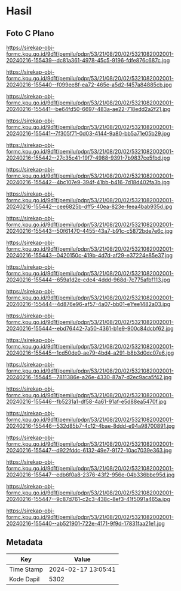 # Hasil

## Foto C Plano

https://sirekap-obj-formc.kpu.go.id/9d1f/pemilu/pdpr/53/21/08/20/02/5321082002001-20240216-155439--dc81a361-4978-45c5-9196-fdfe876c687c.jpg

https://sirekap-obj-formc.kpu.go.id/9d1f/pemilu/pdpr/53/21/08/20/02/5321082002001-20240216-155440--f099ee8f-ea72-465e-a5d2-f457a84885cb.jpg

https://sirekap-obj-formc.kpu.go.id/9d1f/pemilu/pdpr/53/21/08/20/02/5321082002001-20240216-155441--be64fd50-6697-483a-ae22-718edd2a2f21.jpg

https://sirekap-obj-formc.kpu.go.id/9d1f/pemilu/pdpr/53/21/08/20/02/5321082002001-20240216-155441--7f305f71-0d03-4144-9a80-bb5a71e05b29.jpg

https://sirekap-obj-formc.kpu.go.id/9d1f/pemilu/pdpr/53/21/08/20/02/5321082002001-20240216-155442--27c35c41-19f7-4988-9391-7b9837ce5fbd.jpg

https://sirekap-obj-formc.kpu.go.id/9d1f/pemilu/pdpr/53/21/08/20/02/5321082002001-20240216-155442--4bc107e9-394f-41bb-b416-7d18d402fa3b.jpg

https://sirekap-obj-formc.kpu.go.id/9d1f/pemilu/pdpr/53/21/08/20/02/5321082002001-20240216-155442--cee6825b-dff5-40ea-823e-feea4bab935d.jpg

https://sirekap-obj-formc.kpu.go.id/9d1f/pemilu/pdpr/53/21/08/20/02/5321082002001-20240216-155443--50f61470-4455-43a7-b91c-c5872bde7e6c.jpg

https://sirekap-obj-formc.kpu.go.id/9d1f/pemilu/pdpr/53/21/08/20/02/5321082002001-20240216-155443--0420150c-419b-4d7d-af29-e37224e85e37.jpg

https://sirekap-obj-formc.kpu.go.id/9d1f/pemilu/pdpr/53/21/08/20/02/5321082002001-20240216-155444--659a1d2e-cde4-4ddd-968d-7c775afbf113.jpg

https://sirekap-obj-formc.kpu.go.id/9d1f/pemilu/pdpr/53/21/08/20/02/5321082002001-20240216-155444--4d876e96-af57-4a07-bb01-e1fee1482a03.jpg

https://sirekap-obj-formc.kpu.go.id/9d1f/pemilu/pdpr/53/21/08/20/02/5321082002001-20240216-155444--ebd76442-7a50-4361-b1e9-900c84dcbf62.jpg

https://sirekap-obj-formc.kpu.go.id/9d1f/pemilu/pdpr/53/21/08/20/02/5321082002001-20240216-155445--1cd50de0-ae79-4bd4-a291-b8b3d0dc07e6.jpg

https://sirekap-obj-formc.kpu.go.id/9d1f/pemilu/pdpr/53/21/08/20/02/5321082002001-20240216-155445--7811386e-a26e-4330-87a7-d2ec9aca5f42.jpg

https://sirekap-obj-formc.kpu.go.id/9d1f/pemilu/pdpr/53/21/08/20/02/5321082002001-20240216-155446--fb5231a1-df58-4a61-91af-e5d88ea5470f.jpg

https://sirekap-obj-formc.kpu.go.id/9d1f/pemilu/pdpr/53/21/08/20/02/5321082002001-20240216-155446--532d85b7-4c12-4bae-8ddd-e94a98700891.jpg

https://sirekap-obj-formc.kpu.go.id/9d1f/pemilu/pdpr/53/21/08/20/02/5321082002001-20240216-155447--d922fddc-6132-49e7-9172-10ac7039e363.jpg

https://sirekap-obj-formc.kpu.go.id/9d1f/pemilu/pdpr/53/21/08/20/02/5321082002001-20240216-155447--edb6f0a8-2376-43f2-956e-04b336bbe95d.jpg

https://sirekap-obj-formc.kpu.go.id/9d1f/pemilu/pdpr/53/21/08/20/02/5321082002001-20240216-155447--9c87d761-c2c3-438c-8ef3-41f5091a465a.jpg

https://sirekap-obj-formc.kpu.go.id/9d1f/pemilu/pdpr/53/21/08/20/02/5321082002001-20240216-155440--ab521901-722e-4171-9f9d-17831faa21e1.jpg


## Metadata

| Key        | Value               |
| ---------- | ------------------- |
| Time Stamp | 2024-02-17 13:05:41 |
| Kode Dapil | 5302                |



